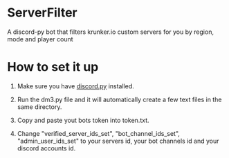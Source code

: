 # ServerFilter
A discord-py bot that filters krunker.io custom servers for you by region, mode and player count

# How to set it up
1. Make sure you have [discord.py](https://pypi.org/project/discord.py/) installed.

2. Run the dm3.py file and it will automatically create a few text files in the same directory.

3. Copy and paste yout bots token into token.txt.

4. Change "verified_server_ids_set", "bot_channel_ids_set", "admin_user_ids_set" to your servers id, your bot channels id and your discord accounts id.
